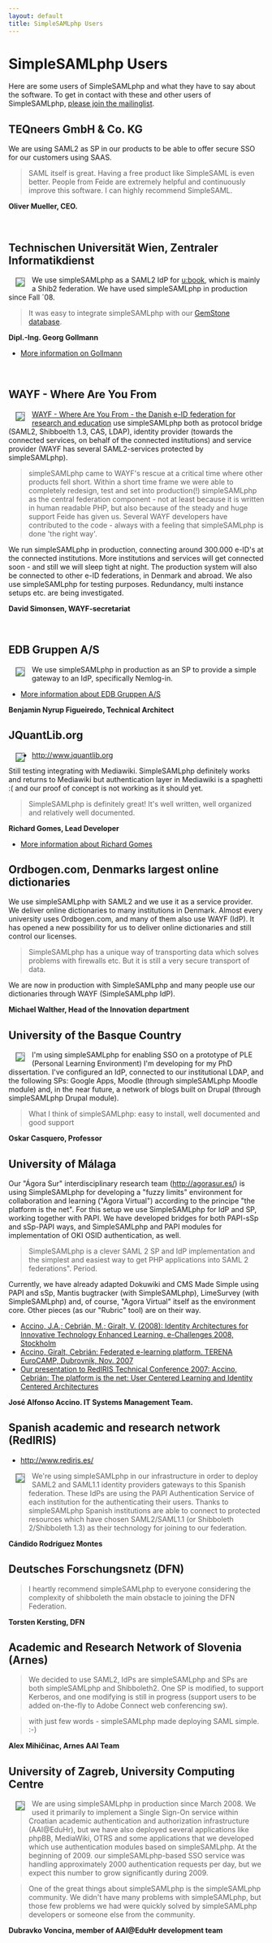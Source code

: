 ```yaml
---
layout: default
title: SimpleSAMLphp Users
---
```

# SimpleSAMLphp Users

Here are some users of SimpleSAMLphp and what they have to say about the software. To get in contact with these and other users of SimpleSAMLphp, [please join the mailinglist](/lists/).

## TEQneers GmbH & Co. KG

We are using SAML2 as SP in our products to be able to offer secure
SSO for our customers using SAAS.

> SAML itself is great. Having a free product like SimpleSAML is even better. People from Feide are extremely helpful and continuously improve this software. I can highly recommend SimpleSAML.

**Oliver Mueller, CEO.**

<br style="height: 0px; width: 0px; clear: both" />



## Technischen Universität Wien, Zentraler Informatikdienst

<img src="https://idp.zid.tuwien.ac.at/portrait.jpeg" style="float: left; border: 1px solid #666; margin: .3em 1em" />

<p>We use simpleSAMLphp as a SAML2 IdP for <a href="http://www.ubook.at/">u:book</a>, which is mainly a Shib2 federation. We have used simpleSAMLphp in production since Fall ´08.</p>

<blockquote>It was easy to integrate simpleSAMLphp with our <a href="http://www.gemstone.com/products/smalltalk/">GemStone database</a>.</blockquote>

**Dipl.-Ing. Georg Gollmann** 

* [More information on Gollmann](http://whitepages.tuwien.ac.at/oid/636501.html)

<br style="height: 0px; width: 0px; clear: both" />


## WAYF - Where Are You From

<img src="/res/david.jpg" style="float: left; border: 1px solid #666; margin: .3em 1em" />

[WAYF - Where Are You From - the Danish e-ID federation for research and education](http://wayf.dk) use simpleSAMLphp both as protocol bridge (SAML2, Shibboelth 1.3, CAS, LDAP), identity provider (towards the connected services, on behalf of the connected institutions) and service provider (WAYF has several SAML2-services protected by simpleSAMLphp).

> simpleSAMLphp came to WAYF's rescue at a critical time where other products fell short. Within a short time frame we were able to completely redesign, test and set into production(!) simpleSAMLphp as the central federation component - not at least because it is written in human readable PHP, but also because of the steady and huge support Feide has given us. Several WAYF developers have contributed to the code - always with a feeling that simpleSAMLphp is done 'the right way'.

We run simpleSAMLphp in production, connecting around 300.000 e-ID's at the connected institutions. More institutions and services will get connected soon - and still we will sleep tight at night. The production system will also be connected to other e-ID federations, in Denmark and abroad. We also use simpleSAMLphp for testing purposes. Redundancy, multi instance setups etc. are being investigated.

**David Simonsen, WAYF-secretariat**

<br style="height: 0px; width: 0px; clear: both" />



## EDB Gruppen A/S

<img src="/res/edbgruppen.jpg" style="float: left; border: 1px solid #666; margin: .3em 1em" />

We use simpleSAMLphp in production as an SP to provide a simple gateway to an IdP, specifically Nemlog-in.

* [More information about EDB Gruppen A/S](http://www.noegleskabet.dk)

**Benjamin Nyrup Figueiredo, Technical Architect**



## JQuantLib.org

<img src="/res/jquantlib.jpg"  style="float: left; border: 1px solid #666; margin: .3em 1em" />

* <http://www.jquantlib.org>

Still testing integrating with Mediawiki. SimpleSAMLphp definitely works and returns to Mediawiki but authentication layer in Mediawiki is a spaghetti :( and our proof of concept is not working as it should yet.

> SimpleSAMLphp is definitely great! It's well written, well organized and relatively well documented.

**Richard Gomes, Lead Developer** 

* [More information about Richard Gomes](http://www.jquantlib.org/index.php/User:RichardGomes)





## Ordbogen.com, Denmarks largest online dictionaries

We use simpleSAMLphp with SAML2 and we use it as a service provider. We deliver online dictionaries to many institutions in Denmark. Almost every university uses Ordbogen.com, and many of them also use WAYF (IdP). It has opened a new possibility for us to deliver online dictionaries and still control our licenses.

> SimpleSAMLphp has a unique way of transporting data which solves problems with firewalls etc. But it is still a very secure transport of data.

We are now in production with SimpleSAMLphp and many people use our dictionaries through WAYF (SimpleSAMLphp IdP).

**Michael Walther, Head of the Innovation department**




## University of the Basque Country

<img src="/res/oskar_casquero.jpg" style="float: left; border: 1px solid #666; margin: .3em 1em" />

I'm using simpleSAMLphp for enabling SSO on a prototype of PLE (Personal Learning Environment) I'm developing for my PhD dissertation. I've configured an IdP, connected to our institutional LDAP, and the following SPs: Google Apps, Moodle (through simpleSAMLphp Moodle module) and, in the near future, a network of blogs built on Drupal (through simpleSAMLphp Drupal module).

> What I think of simpleSAMLphp: easy to install, well documented and good support

**Oskar Casquero, Professor**



## University of Málaga

Our "&Aacute;gora Sur" interdisciplinary research team (<http://agorasur.es/>) is using SimpleSAMLphp for developing a "fuzzy limits" environment for collaboration and learning ("Ágora Virtual") according to the principe "the platform is the net". For this setup we use SimpleSAMLphp for IdP and SP, working together with PAPI. We have developed bridges for both PAPI-sSp and sSp-PAPI ways, and SimpleSAMLphp and PAPI modules for implementation of OKI OSID authentication, as well.

> SimpleSAMLphp is a clever SAML 2 SP and IdP implementation and the simplest and easiest way to get PHP applications into SAML 2 federations". Period.

Currently, we have already adapted Dokuwiki and CMS Made Simple using PAPI and sSp, Mantis bugtracker (with SimpleSAMLphp), LimeSurvey (with SimpleSAMLphp) and, of course, "Agora Virtual" itself as the environment core. Other pieces (as our "Rubric" tool) are on their way.


* [Accino, J.A.; Cebrián, M.; Giralt, V. (2008): Identity Architectures
for Innovative Technology Enhanced Learning. e-Challenges 2008, Stockholm](http://www.agorasur.es/publico/documentos/2008_eChallenges_ref_244_doc_5040.pdf)
* [Accino, Giralt, Cebrián: Federated e-learning platform. TERENA EuroCAMP, Dubrovnik, Nov. 2007](http://www.terena.org/activities/eurocamp/november07/slides/giralt-agora.pdf)
* [Our presentation to RedIRIS Technical Conference 2007: Accino, Cebrián: The platform is the net: User Centered Learning and
Identity Centered Architectures](http://www.rediris.es/difusion/publicaciones/boletin/84/enfoque3.pdf)


**José Alfonso Accino. IT Systems Management Team.**

## Spanish academic and research network (RedIRIS)

* <http://www.rediris.es/>

<img src="/res/rediris.png" style="float: left; border: 1px solid #666; margin: .3em 1em" />

> We're using simpleSAMLphp in our infrastructure in order to deploy SAML2 and SAML1.1 identity providers gateways to this Spanish federation. These IdPs are using the PAPI Authentication Service of each institution for the authenticating their users.
> Thanks to simpleSAMLphp Spanish institutions are able to connect to protected resources which have chosen SAML2/SAML1.1 (or Shibboleth 2/Shibboleth 1.3) as their technology for joining to our federation.

**Cándido Rodríguez Montes**



## Deutsches Forschungsnetz (DFN)

> I heartly recommend simpleSAMLphp to everyone considering the complexity of shibboleth the main obstacle to joining the DFN Federation.

**Torsten Kersting, DFN**

## Academic and Research Network of Slovenia (Arnes)


>We decided to use SAML2, IdPs are simpleSAMLphp and SPs are both simpleSAMLphp and Shibboleth2. One SP is modified, to support Kerberos, and one modifying is still in progress (support users to be added on-the-fly to Adobe Connect web conferencing sw).

> with just few words - simpleSAMLphp made deploying SAML simple. :-)


**Alex Mihičinac, Arnes AAI Team**



## University of Zagreb, University Computing Centre

<img src="/res/dvoncina.jpg" style="float: left; border: 1px solid #666; margin: .3em 1em" />


> We are using simpleSAMLphp in production since March 2008. We used it primarily to implement a Single Sign-On service within Croatian academic authentication and authorization infrastructure (AAI@EduHr), but we have also deployed several applications like phpBB, MediaWiki, OTRS and some applications that we developed which use authentication modules based on simpleSAMLphp. At the beginning of 2009. our simpleSAMLphp-based SSO service was handling approximately 2000 authentication requests per day, but we expect this number to grow significantly during 2009.


> One of the great things about simpleSAMLphp is the simpleSAMLphp community. We didn't have many problems with simpleSAMLphp, but those few problems we had were quickly solved by simpleSAMLphp developers or someone else from the community.

**Dubravko Voncina, member of AAI@EduHr development team**
